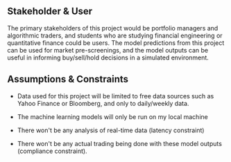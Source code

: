 ## Stakeholder & User

The primary stakeholders of this project would be portfolio managers and algorithmic traders, and students who are studying financial engineering or quantitative finance could be users. The model predictions from this project can be used for market pre-screenings, and the model outputs can be useful in informing buy/sell/hold decisions in a simulated environment.

## Assumptions & Constraints

- Data used for this project will be limited to free data sources such as Yahoo Finance or Bloomberg, and only to daily/weekly data. 

- The machine learning models will only be run on my local machine

- There won't be any analysis of real-time data (latency constraint)

- There won't be any actual trading being done with these model outputs (compliance constraint). 
